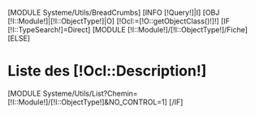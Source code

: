 
[MODULE Systeme/Utils/BreadCrumbs]
[INFO [!Query!]|I]
[OBJ [!I::Module!]|[!I::ObjectType!]|O]
[!Ocl:=[!O::getObjectClass()!]!]
[IF [!I::TypeSearch!]=Direct]
    [MODULE [!I::Module!]/[!I::ObjectType!]/Fiche]
[ELSE]
    <!--<a href="/[!Sys::getMenu([!I::Module!]/[!I::ObjectType!])!]/Form" class="btn btn-danger pull-right btn-lg"><span class="glyphicon glyphicon-plus" aria-hidden="true"></span> Ajouter [!Ocl::Description!]</a>-->
    <h1>Liste des [!Ocl::Description!]</h1>
    [MODULE Systeme/Utils/List?Chemin=[!I::Module!]/[!I::ObjectType!]&NO_CONTROL=1]
[/IF]